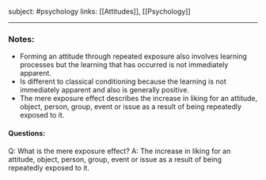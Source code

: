 subject: #psychology 
links: [[Attitudes]], [[Psychology]]

---
### Notes:
- Forming an attitude through repeated exposure also involves learning processes but the learning that has occurred is not immediately apparent.
- Is different to classical conditioning because the learning is not immediately apparent and also is generally positive. 
- The mere exposure effect describes the increase in liking for an attitude, object, person, group, event or issue as a result of being repeatedly exposed to it.

#### Questions:
Q: What is the mere exposure effect?
A: The increase in liking for an attitude, object, person, group, event or issue as a result of being repeatedly exposed to it.
<!--ID: 1623103365922-->

